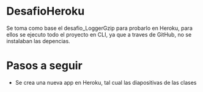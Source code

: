 # DesafioHeroku
Se toma como base el desafio_LoggerGzip para probarlo en Heroku, para ellos se ejecuto todo el proyecto en CLI, ya que a traves de GitHub, no se instalaban las depencias.

# Pasos a seguir
- Se crea una nueva app en Heroku, tal cual las diapositivas de las clases